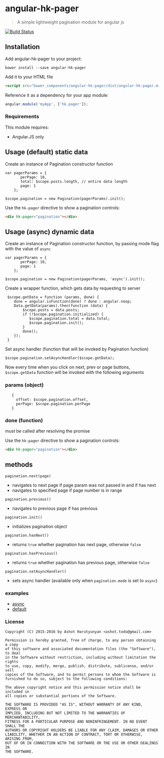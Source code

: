 # angular-hk-pager

> A simple lightweight pagination module for angular js

[![Build Status](https://travis-ci.org/hackash/hk-pager.svg?branch=master)](https://travis-ci.org/hackash/hk-pager)

## Installation

Add angular-hk-pager to your project:

```
bower install --save angular-hk-pager
```

Add it to your HTML file

```html
<script src="bower_components/angular-hk-pager/dist/angular-hk-pager.min.js"></script>
```

Reference it as a dependency for your app module:

```js
angular.module('myApp', ['hk.pager']);
```

### Requirements

This module requires:

* Angular.JS only

## Usage (default) static data

Create an instance of Pagination constructor function

```
var pagerParams = {
       perPage: 10,
       total: $scope.posts.length, // entire data length 
       page: 1
    };
```

```
$scope.pagination = new Pagination(pagerParams).init();
```


Use the `hk-pager` directive to show a pagination controls:

```html
<div hk-pager="pagination"></div>
```

## Usage (async) dynamic data

Create an instance of Pagination constructor function, by passing mode flag with the value of `async`

```
var pagerParams = {
       perPage: 10, 
       page: 1
    };
```

```
$scope.pagination = new Pagination(pagerParams, 'async').init();
```

Create a wrapper function, which gets data by requesting to server

```
 $scope.getData = function (params, done) {
    done = angular.isFunction(done) ? done : angular.noop;
    Data.getData(params).then(function (data) {
        $scope.posts = data.posts;
        if (!$scope.pagination.initialized) {
           $scope.pagination.total = data.total;
           $scope.pagination.init();
        }
        done();
    });
 }
```


Set async handler (function that will be invoked by Pagination function)

```
$scope.pagination.setAsyncHandler($scope.getData);
```

Now every time when you click on next, prev or page buttons, 
`$scope.getData` function will be invoked with the following arguments

### params (object)
```
   {
     offset: $scope.pagination.offset,
     perPage: $scope.pagination.perPage
   } 
```

### done (function)
must be called after resolving the promise


Use the `hk-pager` directive to show a pagination controls:

```html
<div hk-pager="pagination"></div>
```

## methods

`pagination.next(page)`
 * navigates to next page if page param was not passed in and if has next
 * navigates to specified page if page number is in range
 
`pagination.previous()`
  * navigates to previous page if has previous
  
`pagination.init()`
  * initializes pagination object
  
`pagination.hasNext()`
  * returns `true` whether pagination has next page, otherwise `false`
  
`pagination.hasPrevious()`
  * returns `true` whether pagination has previous page,  otherwise `false`
  
`pagination.setAsyncHandler()`
  * sets async handler (available only when `pagination.mode` is set to `async`)
  

### examples

* [async](example/async-paging.html)
* [default](example/default-paging.html)
  
  

### License
```
Copyright (C) 2015-2016 by Ashot Harutyunyan <ashot.todo@gmail.com>

Permission is hereby granted, free of charge, to any person obtaining a copy
of this software and associated documentation files (the "Software"), to deal
in the Software without restriction, including without limitation the rights
to use, copy, modify, merge, publish, distribute, sublicense, and/or sell
copies of the Software, and to permit persons to whom the Software is
furnished to do so, subject to the following conditions:

The above copyright notice and this permission notice shall be included in
all copies or substantial portions of the Software.

THE SOFTWARE IS PROVIDED "AS IS", WITHOUT WARRANTY OF ANY KIND, EXPRESS OR
IMPLIED, INCLUDING BUT NOT LIMITED TO THE WARRANTIES OF MERCHANTABILITY,
FITNESS FOR A PARTICULAR PURPOSE AND NONINFRINGEMENT. IN NO EVENT SHALL THE
AUTHORS OR COPYRIGHT HOLDERS BE LIABLE FOR ANY CLAIM, DAMAGES OR OTHER
LIABILITY, WHETHER IN AN ACTION OF CONTRACT, TORT OR OTHERWISE, ARISING FROM,
OUT OF OR IN CONNECTION WITH THE SOFTWARE OR THE USE OR OTHER DEALINGS IN
THE SOFTWARE.

```